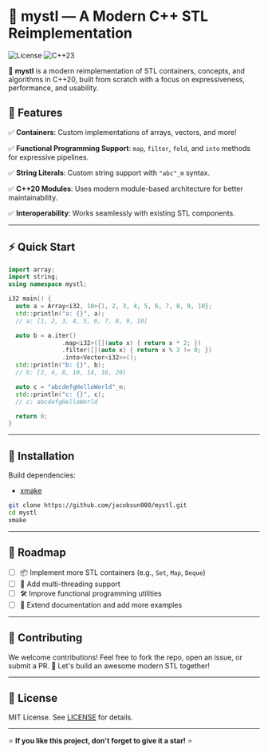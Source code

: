 # 🌟 mystl — A Modern C++ STL Reimplementation

![License](https://img.shields.io/badge/license-MIT-blue.svg) ![C++23](https://img.shields.io/badge/C%2B%2B-23-blue)

🚀 **mystl** is a modern reimplementation of STL containers, concepts,
and algorithms in C++20, built from scratch with a focus on expressiveness,
performance, and usability.

## 📌 Features

✅ **Containers**: Custom implementations of arrays, vectors, and more!

✅ **Functional Programming Support**: `map`, `filter`, `fold`,
and `into` methods for expressive pipelines.

✅ **String Literals**: Custom string support with `"abc"_m` syntax.

✅ **C++20 Modules**: Uses modern module-based architecture for better maintainability.

✅ **Interoperability**: Works seamlessly with existing STL components.

---

## ⚡ Quick Start

```cpp
import array;
import string;
using namespace mystl;

i32 main() {
  auto a = Array<i32, 10>{1, 2, 3, 4, 5, 6, 7, 8, 9, 10};
  std::println("a: {}", a);
  // a: [1, 2, 3, 4, 5, 6, 7, 8, 9, 10]

  auto b = a.iter()
               .map<i32>([](auto x) { return x * 2; })
               .filter([](auto x) { return x % 3 != 0; })
               .into<Vector<i32>>();
  std::println("b: {}", b);
  // b: [2, 4, 8, 10, 14, 16, 20]

  auto c = "abcdefgHelloWorld"_m;
  std::println("c: {}", c);
  // c: abcdefgHelloWorld

  return 0;
}
```

---

## 🔧 Installation

Build dependencies:

- [xmake](https://xmake.io/#/)

```sh
git clone https://github.com/jacobsun000/mystl.git
cd mystl
xmake
```

---

## 🎯 Roadmap

- [ ] 📦 Implement more STL containers (e.g., `Set`, `Map`, `Deque`)
- [ ] 🚀 Add multi-threading support
- [ ] 🛠 Improve functional programming utilities
- [ ] 📜 Extend documentation and add more examples

---

## 🤝 Contributing

We welcome contributions! Feel free to fork the repo, open an issue,
or submit a PR.
🚀 Let's build an awesome modern STL together!

---

## 📜 License

MIT License. See [LICENSE](./LICENSE) for details.

---

⭐ **If you like this project, don't forget to give it a star!** ⭐
